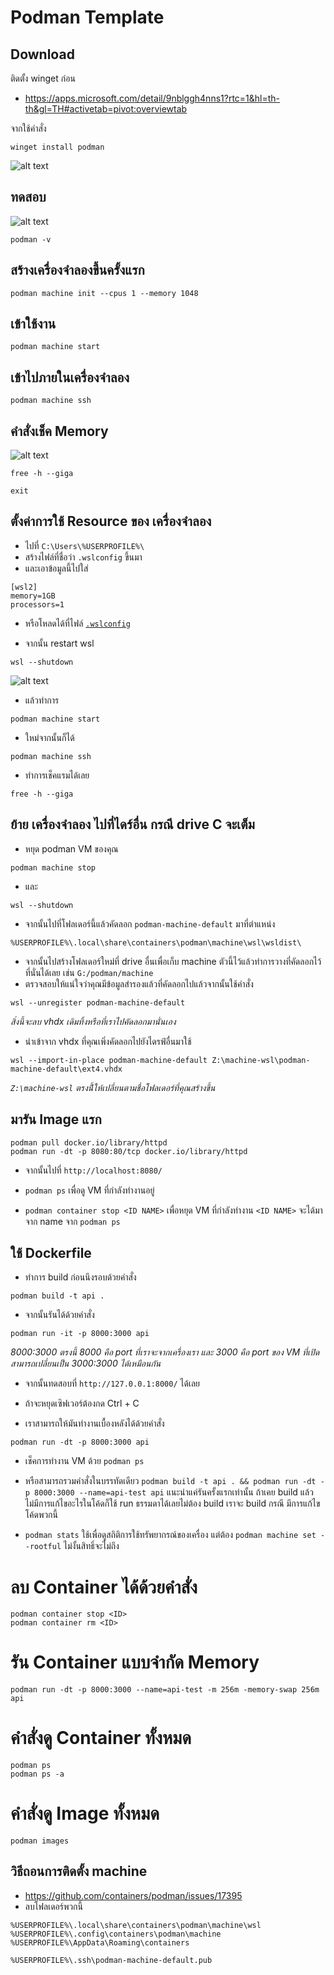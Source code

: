 # Podman Template

## Download

ติดตั้ง winget ก่อน

- https://apps.microsoft.com/detail/9nblggh4nns1?rtc=1&hl=th-th&gl=TH#activetab=pivot:overviewtab

จากใช้คำสั่ง

```
winget install podman
```

![alt text](Image/2image.png)

## ทดสอบ

![alt text](Image/1image.png)

```
podman -v
```

## สร้างเครื่องจำลองขึ้นครั้งแรก

```
podman machine init --cpus 1 --memory 1048
```

## เข้าใช้งาน

```
podman machine start
```

## เข้าไปภายในเครื่องจำลอง

```
podman machine ssh
```

## คำสั่งเช็ค Memory

![alt text](Image/3image.png)

```
free -h --giga

exit
```

## ตั้งค่าการใช้ Resource ของ เครื่องจำลอง

- ไปที่ `C:\Users\%USERPROFILE%\`
- สร้างไฟล์ที่ชื่อว่า `.wslconfig` ขึ้นมา
- และเอาข้อมูลนี้ไปใส่

```
[wsl2]
memory=1GB
processors=1
```

- หรือโหลดได้ที่ไฟล์ [`.wslconfig`](https://github.com/InternBNDEV-golang/podman-template/blob/master/.wslconfig)

- จากนั้น restart wsl

```
wsl --shutdown
```

![alt text](Image/4image.png)

- แล้วทำการ

```
podman machine start
```

- ใหม่จากนั้นก็ได้

```
podman machine ssh
```

- ทำการเช็คแรมได้เลย

```
free -h --giga
```

## ย้าย เครื่องจำลอง ไปที่ไดร์อื่น กรณี drive C จะเต็ม

- หยุด podman VM ของคุณ

```
podman machine stop
```

- และ

```
wsl --shutdown
```

- จากนั้นไปที่โฟลเดอร์นี้แล้วคัดลอก `podman-machine-default` มาที่ตำแหน่ง

```
%USERPROFILE%\.local\share\containers\podman\machine\wsl\wsldist\
```

- จากนั้นไปสร้างโฟลเดอร์ใหม่ที่ drive อื่นเพื่อเก็บ machine ตัวนี้ไว้แล้วทำการวางที่คัดลอกไว้ที่นั่นได้เลย เช่น `G:/podman/machine`
- ตรวจสอบให้แน่ใจว่าคุณมีข้อมูลสำรองแล้วที่คัดลอกไปแล้วจากนั้นใช้คำสั่ง

```
wsl --unregister podman-machine-default
```

_สิ่งนี้จะลบ vhdx เดิมทิ้งหรือที่เราไปคัดลอกมานั่นเอง_

- นำเข้าจาก vhdx ที่คุณเพิ่งคัดลอกไปยังไดรฟ์อื่นมาใช้

```
wsl --import-in-place podman-machine-default Z:\machine-wsl\podman-machine-default\ext4.vhdx
```

_`Z:\machine-wsl` ตรงนี้้ให้เปลี่ยนตามชื่อโฟลเดอร์ที่คุณสร้างขึ้น_

## มารัน Image แรก

```
podman pull docker.io/library/httpd
podman run -dt -p 8080:80/tcp docker.io/library/httpd
```

- จากนั้นไปที่ `http://localhost:8080/`

- `podman ps` เพื่อดู VM ที่กำลังทำงานอยู่
- `podman container stop <ID NAME>` เพื่อหยุด VM ที่กำลังทำงาน `<ID NAME>` จะได้มาจาก name จาก `podman ps`

## ใช้ Dockerfile

- ทำการ build ก่อนนึงรอบด้วยคำสั่ง

```
podman build -t api .
```

- จากนั้นรันได้ด้วยคำสั่ง

```
podman run -it -p 8000:3000 api
```

_8000:3000 ตรงนี้ 8000 คือ port ที่เราจะจากเครื่องเรา และ 3000 คือ port ของ VM ที่เปิด สามารถเปลี่ยนเป็น 3000:3000 ได้เหมือนกัน_

- จากนั้นทดสอบที่ `http://127.0.0.1:8000/` ได้เลย

- ถ้าจะหยุดเซิฟเวอร์ต้องกด Ctrl + C
- เราสามารถให้มันทำงานเบื้องหลังได้ด้วยคำสั่ง

```
podman run -dt -p 8000:3000 api
```

- เช็คการทำงาน VM ด้วย `podman ps`

- หรือสามารถรวมคำสั่งในบรรทัดเดียว `podman build -t api . && podman run -dt -p 8000:3000 --name=api-test api` แนะนำแค่รันครั้งแรกเท่านั้น ถ้าเคย build แล้วไม่มีการแก้ไขอะไรในโค้ดก็ใช้ run ธรรมดาได้เลยไม่ต้อง build เราจะ build กรณี มีการแก้ไขโค้ดพวกนี้

- `podman stats` ใช้เพื่อดูสถิติการใช้ทรัพยากรณ์ของเครื่อง แต่ต้อง `podman machine set --rootful` ไม่งั้นสิทธิ์จะไม่ถึง

# ลบ Container ได้ด้วยคำสั่ง

```
podman container stop <ID>
podman container rm <ID>
```

# รัน Container แบบจำกัด Memory

```
podman run -dt -p 8000:3000 --name=api-test -m 256m -memory-swap 256m api
```

# คำสั่งดู Container ทั้งหมด

```
podman ps
podman ps -a
```

# คำสั่งดู Image ทั้งหมด

```
podman images
```

## วิธีถอนการติดตั้ง machine

- https://github.com/containers/podman/issues/17395
- ลบโฟลเดอร์พวกนี้

```
%USERPROFILE%\.local\share\containers\podman\machine\wsl
%USERPROFILE%\.config\containers\podman\machine
%USERPROFILE%\AppData\Roaming\containers

%USERPROFILE%\.ssh\podman-machine-default.pub
```
